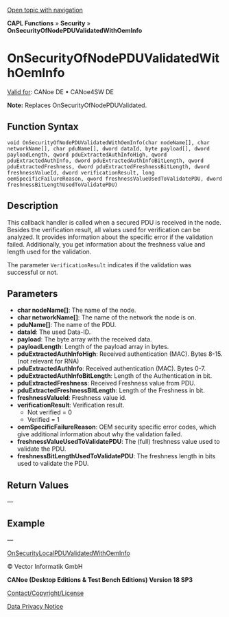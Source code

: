[Open topic with navigation](../../../../../CANoeDEFamily.htm#Topics/CAPLFunctions/Security/CallbackHandler/CAPLfunctionOnSecurityOfNodePDUValidatedWithOemInfo.md)

**CAPL Functions** » **Security** » **OnSecurityOfNodePDUValidatedWithOemInfo**

# OnSecurityOfNodePDUValidatedWithOemInfo

[Valid for](../../../Shared/FeatureAvailability.md): CANoe DE • CANoe4SW DE

**Note:** Replaces OnSecurityOfNodePDUValidated.

## Function Syntax

```plaintext
void OnSecurityOfNodePDUValidatedWithOemInfo(char nodeName[], char networkName[], char pduName[], dword dataId, byte payload[], dword payloadLength, qword pduExtractedAuthInfoHigh, qword pduExtractedAuthInfo, dword pduExtractedAuthInfoBitLength, qword pduExtractedFreshness, dword pduExtractedFreshnessBitLength, dword freshnessValueId, dword verificationResult, long oemSpecificFailureReason, qword freshnessValueUsedToValidatePDU, dword freshnessBitLengthUsedToValidatePDU)
```

## Description

This callback handler is called when a secured PDU is received in the node. Besides the verification result, all values used for verification can be analyzed. It provides information about the specific error if the validation failed. Additionally, you get information about the freshness value and length used for the validation.

The parameter `VerificationResult` indicates if the validation was successful or not.

## Parameters

- **char nodeName[]**: The name of the node.
- **char networkName[]**: The name of the network the node is on.
- **pduName[]**: The name of the PDU.
- **dataId**: The used Data-ID.
- **payload**: The byte array with the received data.
- **payloadLength**: Length of the payload array in bytes.
- **pduExtractedAuthInfoHigh**: Received authentication (MAC). Bytes 8-15. (not relevant for RNA)
- **pduExtractedAuthInfo**: Received authentication (MAC). Bytes 0-7.
- **pduExtractedAuthInfoBitLength**: Length of the Authentication in bit.
- **pduExtractedFreshness**: Received Freshness value from PDU.
- **pduExtractedFreshnessBitLength**: Length of the Freshness in bit.
- **freshnessValueId**: Freshness value id.
- **verificationResult**: Verification result.
  - Not verified = 0
  - Verified = 1
- **oemSpecificFailureReason**: OEM security specific error codes, which give additional information about why the validation failed.
- **freshnessValueUsedToValidatePDU**: The (full) freshness value used to validate the PDU.
- **freshnessBitLengthUsedToValidatePDU**: The freshness length in bits used to validate the PDU.

## Return Values

—

## Example

—

[OnSecurityLocalPDUValidatedWithOemInfo](CAPLfunctionOnSecurityLocalPDUValidatedWithOemInfo.md)

© Vector Informatik GmbH

**CANoe (Desktop Editions & Test Bench Editions) Version 18 SP3**

[Contact/Copyright/License](../../../Shared/ContactCopyrightLicense.md)

[Data Privacy Notice](https://www.vector.com/int/en/company/get-info/privacy-policy/)